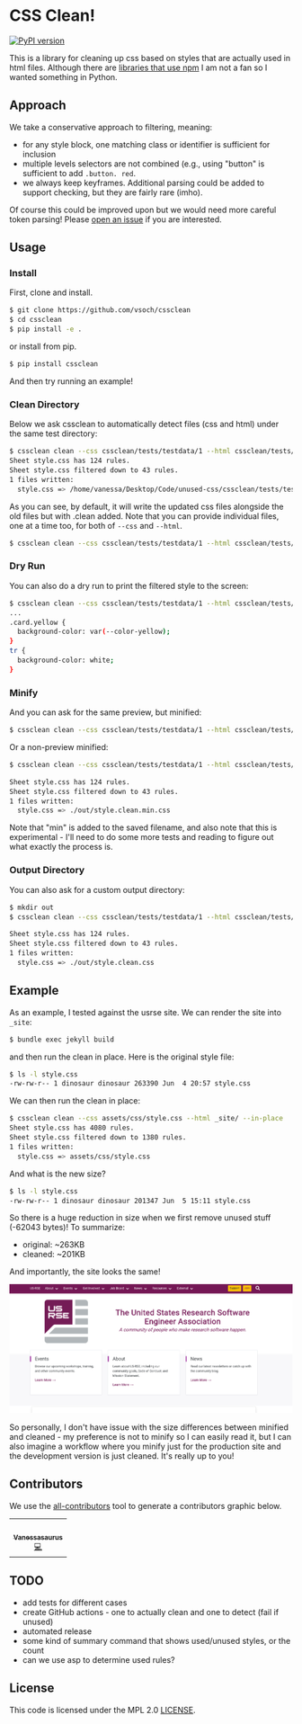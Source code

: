 # CSS Clean!

[![PyPI version](https://badge.fury.io/py/cssclean.svg)](https://badge.fury.io/py/cssclean)

This is a library for cleaning up css based on styles that are actually used in html files.
Although there are [libraries that use npm](https://www.keycdn.com/blog/remove-unused-css)
I am not a fan so I wanted something in Python.

## Approach

We take a conservative approach to filtering, meaning:

 - for any style block, one matching class or identifier is sufficient for inclusion
 - multiple levels selectors are not combined (e.g., using "button" is sufficient to add `.button. red`.
 - we always keep keyframes. Additional parsing could be added to support checking, but they are fairly rare (imho).

Of course this could be improved upon but we would need more careful token parsing!
Please [open an issue](https://github.com/vsoch/cssclean/issues) if you are interested. 

## Usage

### Install

First, clone and install.

```bash
$ git clone https://github.com/vsoch/cssclean
$ cd cssclean
$ pip install -e .
```

or install from pip.

```bash
$ pip install cssclean
```

And then try running an example! 

### Clean Directory

Below we ask cssclean to automatically detect files (css and html) under the same test directory:

```bash
$ cssclean clean --css cssclean/tests/testdata/1 --html cssclean/tests/testdata/1
Sheet style.css has 124 rules.
Sheet style.css filtered down to 43 rules.
1 files written:
  style.css => /home/vanessa/Desktop/Code/unused-css/cssclean/tests/testdata/1/style.clean.css
```

As you can see, by default, it will write the updated css files alongside the old files but with .clean added.
Note that you can provide individual files, one at a time too, for both of ``--css``
and ``--html``.

```bash
$ cssclean clean --css cssclean/tests/testdata/1 --html cssclean/tests/testdata/1/home.html --html cssclean/tests/testdata/1/table.html
```

### Dry Run

You can also do a dry run to print the filtered style to the screen:

```bash
$ cssclean clean --css cssclean/tests/testdata/1 --html cssclean/tests/testdata/1 --dry-run
...
.card.yellow {
  background-color: var(--color-yellow);
}
tr {
  background-color: white;
}
```

### Minify

And you can ask for the same preview, but minified:

```bash
$ cssclean clean --css cssclean/tests/testdata/1 --html cssclean/tests/testdata/1 --dry-run --minify
```

Or a non-preview minified:

```bash
$ cssclean clean --css cssclean/tests/testdata/1 --html cssclean/tests/testdata/1 --outdir ./out --minify
```
```bash
Sheet style.css has 124 rules.
Sheet style.css filtered down to 43 rules.
1 files written:
  style.css => ./out/style.clean.min.css
```

Note that "min" is added to the saved filename, and also note that this is experimental - I'll need to do
some more tests and reading to figure out what exactly the process is.

### Output Directory

You can also ask for a custom output directory:

```bash
$ mkdir out
$ cssclean clean --css cssclean/tests/testdata/1 --html cssclean/tests/testdata/1 --outdir ./out
```
```bash
Sheet style.css has 124 rules.
Sheet style.css filtered down to 43 rules.
1 files written:
  style.css => ./out/style.clean.css
```

## Example

As an example, I tested against the usrse site. We can render the site into ``_site``:

```bash
$ bundle exec jekyll build
```

and then run the clean in place. Here is the original style file:

```bash
$ ls -l style.css 
-rw-rw-r-- 1 dinosaur dinosaur 263390 Jun  4 20:57 style.css
```
We can then run the clean in place:

```bash
$ cssclean clean --css assets/css/style.css --html _site/ --in-place
Sheet style.css has 4080 rules.
Sheet style.css filtered down to 1380 rules.
1 files written:
  style.css => assets/css/style.css
```

And what is the new size?

```bash
$ ls -l style.css 
-rw-rw-r-- 1 dinosaur dinosaur 201347 Jun  5 15:11 style.css
```

So there is a huge reduction in size when we first remove unused stuff (-62043 bytes)!
To summarize:

 - original: ~263KB
 - cleaned: ~201KB

And importantly, the site looks the same!

![docs/img/usrse-site.png](docs/img/usrse-site.png)

So personally, I don't have issue with the size differences between minified and cleaned - my preference is not to
minify so I can easily read it, but I can also imagine a workflow where you minify just for the production
site and the development version is just cleaned. It's really up to you!

## Contributors

We use the [all-contributors](https://github.com/all-contributors/all-contributors) 
tool to generate a contributors graphic below.

<!-- ALL-CONTRIBUTORS-LIST:START - Do not remove or modify this section -->
<!-- prettier-ignore-start -->
<!-- markdownlint-disable -->
<table>
  <tr>
    <td align="center"><a href="https://vsoch.github.io"><img src="https://avatars.githubusercontent.com/u/814322?v=4?s=100" width="100px;" alt=""/><br /><sub><b>Vanessasaurus</b></sub></a><br /><a href="https://github.com/vsoch/cssclean/commits?author=vsoch" title="Code">💻</a></td>
  </tr>
</table>

<!-- markdownlint-restore -->
<!-- prettier-ignore-end -->

<!-- ALL-CONTRIBUTORS-LIST:END -->

## TODO

 - add tests for different cases
 - create GitHub actions - one to actually clean and one to detect (fail if unused)
 - automated release
 - some kind of summary command that shows used/unused styles, or the count
 - can we use asp to determine used rules?
 
## License

This code is licensed under the MPL 2.0 [LICENSE](LICENSE).
